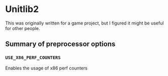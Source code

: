 # Unitlib2
This was originally written for a game project, but I figured it might be useful for other people.

## Summary of preprocessor options

### `USE_X86_PERF_COUNTERS`
Enables the usage of x86 perf counters
